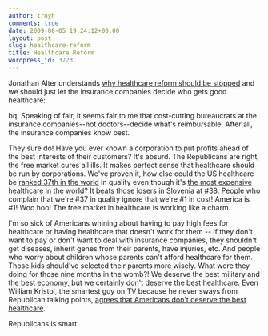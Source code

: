 ```yaml
---
author: troyh
comments: true
date: 2009-08-05 19:24:12+00:00
layout: post
slug: healthcare-reform
title: Healthcare Reform
wordpress_id: 3723
---
```


Jonathan Alter understands [why healthcare reform should be stopped](http://www.newsweek.com/id/209817/page/1) and we should just let the insurance companies decide who gets good healthcare:

bq. Speaking of fair, it seems fair to me that cost-cutting bureaucrats at the insurance companies--not doctors--decide what's reimbursable. After all, the insurance companies know best.

They sure do! Have you ever known a corporation to put profits ahead of the best interests of their customers? It's absurd. The Republicans are right, the free market cures all ills. It makes perfect sense that healthcare should be run by corporations. We've proven it, how else could the US healthcare be [ranked 37th in the world](http://www.photius.com/rankings/healthranks.html) in quality even though it's [the most expensive healthcare in the world](http://www.voanews.com/english/archive/2006-02/2006-02-28-voa59.cfm?CFID=263963748&CFTOKEN=95142258&jsessionid=0030287987ee69d7d80d13797f7f329537e7)? It beats those losers in Slovenia at #38. People who complain that we're #37 in quality ignore that we're #1 in cost! America is #1! Woo hoo! The free market in healthcare is working like a charm.

I'm so sick of Americans whining about having to pay high fees for healthcare or having healthcare that doesn't work for them -- if they don't want to pay or don't want to deal with insurance companies, they shouldn't get diseases, inherit genes from their parents, have injuries, etc. And people who worry about children whose parents can't afford healthcare for them. Those kids should've selected their parents more wisely. What were they doing for those nine months in the womb?! We deserve the best military and the best economy, but we certainly don't deserve the best healthcare. Even William Kristol, the smartest guy on TV because he never sways from Republican talking points, [agrees that Americans don't deserve the best healthcare](http://www.indecisionforever.com/2009/07/28/jon-stewarts-extended-bill-kristol-interview/).

Republicans is smart.

